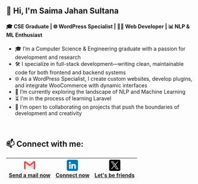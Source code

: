 ## 👋 Hi, I'm Saima Jahan Sultana
#### 🎓 CSE Graduate | 🌐 WordPress Specialist | 🧑‍💻 Web Developer | 📊 NLP & ML Enthusiast 

- 🎓 I’m a Computer Science & Engineering graduate with a passion for development and research
- 🛠️ I specialize in full-stack development—writing clean, maintainable code for both frontend and backend systems
- 🌐 As a WordPress Specialist, I create custom websites, develop plugins, and integrate WooCommerce with dynamic interfaces
- 🌱 I’m currently exploring the landscape of NLP and Machine Learning
- ⏳ I'm in the process of learning Laravel
- 🤝 I'm open to collaborating on projects that push the boundaries of development and creativity
<br/>

## 📫 Connect with me:

|<img src="images/gmail.png" width="30" alt="Email" /><br> [Send a mail now](mailto:saima.csecu18@gmail.com)|<img src="images/linkedin.png" width="30" alt="LinkedIn" /><br> [Connect now](https://www.linkedin.com/in/SaimaTuhin)|<img src="images/twitter.png" width="30" alt="X Profile" /><br> [Let's be friends](https://x.com/Saima_CU18) |
|:-------------:|:-------------:|:-------------:|




